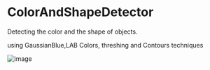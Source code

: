 # ColorAndShapeDetector

Detecting the color and the shape of objects.

using GaussianBlue,LAB Colors, threshing and Contours techniques 

![image](https://i.imgur.com/DjWvx1B.png)
